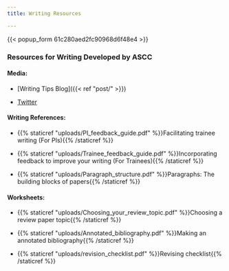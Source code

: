 ```yaml
---
title: Writing Resources

---
```

{{< popup_form 61c280aed2fc90968d6f48e4 >}}

### Resources for Writing Developed by ASCC

#### Media:

* [Writing Tips Blog]({{< ref "post/" >}})

* [Twitter](http://twitter.com/alliance_scc)

#### Writing References:
* {{% staticref "uploads/PI_feedback_guide.pdf" %}}Facilitating trainee writing (For PIs){{% /staticref %}}


* {{% staticref "uploads/Trainee_feedback_guide.pdf" %}}Incorporating feedback to improve your writing (For Trainees){{% /staticref %}}


* {{% staticref "uploads/Paragraph_structure.pdf" %}}Paragraphs: The building blocks of papers{{% /staticref %}}


#### Worksheets:
* {{% staticref "uploads/Choosing_your_review_topic.pdf" %}}Choosing a review paper topic{{% /staticref %}}


* {{% staticref "uploads/Annotated_bibliography.pdf" %}}Making an annotated bibliography{{% /staticref %}}


* {{% staticref "uploads/revision_checklist.pdf" %}}Revising checklist{{% /staticref %}}

